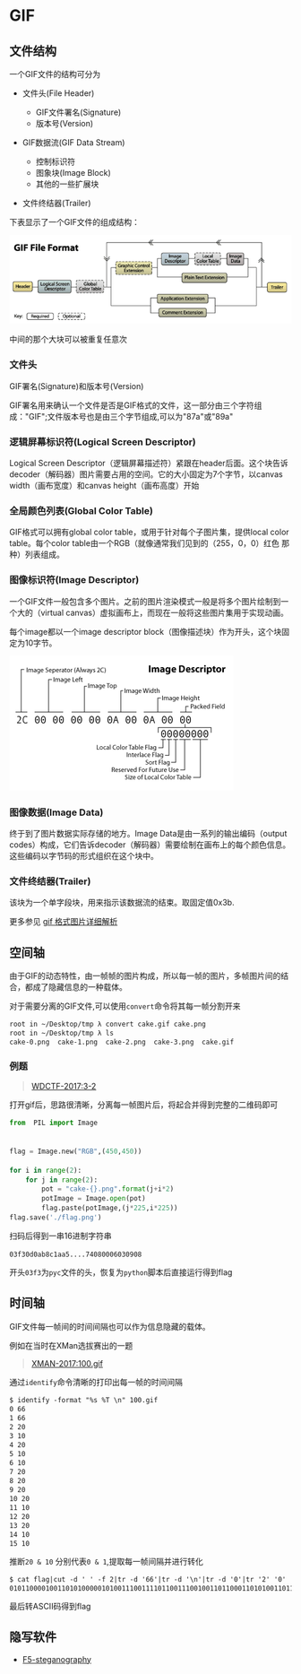 # GIF

## 文件结构

一个GIF文件的结构可分为

- 文件头(File Header)
	- GIF文件署名(Signature)
	- 版本号(Version)

- GIF数据流(GIF Data Stream)
	- 控制标识符
	- 图象块(Image Block)
	- 其他的一些扩展块

- 文件终结器(Trailer)

下表显示了一个GIF文件的组成结构：

![gif](/misc/Foensic&&Stego/picture/figure/gif.png)

中间的那个大块可以被重复任意次

### 文件头

GIF署名(Signature)和版本号(Version)

GIF署名用来确认一个文件是否是GIF格式的文件，这一部分由三个字符组成："GIF";文件版本号也是由三个字节组成,可以为"87a"或"89a"

### 逻辑屏幕标识符(Logical Screen Descriptor)

Logical Screen Descriptor（逻辑屏幕描述符）紧跟在header后面。这个块告诉decoder（解码器）图片需要占用的空间。它的大小固定为7个字节，以canvas width（画布宽度）和canvas height（画布高度）开始

### 全局颜色列表(Global Color Table)

GIF格式可以拥有global color table，或用于针对每个子图片集，提供local color table。每个color table由一个RGB（就像通常我们见到的（255，0，0）红色 那种）列表组成。

### 图像标识符(Image Descriptor)

一个GIF文件一般包含多个图片。之前的图片渲染模式一般是将多个图片绘制到一个大的（virtual canvas）虚拟画布上，而现在一般将这些图片集用于实现动画。

每个image都以一个image descriptor block（图像描述块）作为开头，这个块固定为10字节。

![imagesdescription](/misc/Foensic&&Stego/picture/figure/imagesdescription.png)

### 图像数据(Image Data)

终于到了图片数据实际存储的地方。Image Data是由一系列的输出编码（output codes）构成，它们告诉decoder（解码器）需要绘制在画布上的每个颜色信息。这些编码以字节码的形式组织在这个块中。


### 文件终结器(Trailer)

该块为一个单字段块，用来指示该数据流的结束。取固定值0x3b.

更多参见 [gif 格式图片详细解析](http://www.jianshu.com/p/df52f1511cf8)

## 空间轴

由于GIF的动态特性，由一帧帧的图片构成，所以每一帧的图片，多帧图片间的结合，都成了隐藏信息的一种载体。

对于需要分离的GIF文件,可以使用`convert`命令将其每一帧分割开来

```shell
root in ~/Desktop/tmp λ convert cake.gif cake.png
root in ~/Desktop/tmp λ ls
cake-0.png  cake-1.png  cake-2.png  cake-3.png  cake.gif
```

### 例题

> <a href="/misc/picture/file/cake.gif">WDCTF-2017:3-2</a>

打开gif后，思路很清晰，分离每一帧图片后，将起合并得到完整的二维码即可

```python
from  PIL import Image


flag = Image.new("RGB",(450,450))

for i in range(2):
	for j in range(2):
		pot = "cake-{}.png".format(j+i*2)
		potImage = Image.open(pot)
		flag.paste(potImage,(j*225,i*225))
flag.save('./flag.png')
```

扫码后得到一串16进制字符串

`03f30d0ab8c1aa5....74080006030908`

开头`03f3`为`pyc`文件的头，恢复为`python`脚本后直接运行得到flag

## 时间轴

GIF文件每一帧间的时间间隔也可以作为信息隐藏的载体。

例如在当时在XMan选拔赛出的一题

> <a href="/misc/picture/file/100.gif">XMAN-2017:100.gif</a>

通过`identify`命令清晰的打印出每一帧的时间间隔

```shell
$ identify -format "%s %T \n" 100.gif
0 66
1 66
2 20
3 10
4 20
5 10
6 10
7 20
8 20
9 20
10 20
11 10
12 20
13 20
14 10
15 10
```

推断`20 & 10` 分别代表`0 & 1`,提取每一帧间隔并进行转化

```shell
$ cat flag|cut -d ' ' -f 2|tr -d '66'|tr -d '\n'|tr -d '0'|tr '2' '0'
0101100001001101010000010100111001111011001110010011011000110101001101110011010101100010011001010110010101100100001101000110010001100101011000010011000100111000011001000110010101100100001101000011011100110011001101010011011000110100001100110110000101100101011000110110011001100001001100110011010101111101#
```

最后转ASCII码得到flag

## 隐写软件

- [F5-steganography](https://github.com/matthewgao/F5-steganography)

